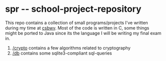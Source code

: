 # spr -- school-project-repository

This repo contains a collection of small programs/projects I've written during my time at [csbwv](https://csbwv.de).
Most of the code is written in C, some things might be ported to Java since its the language I will be writing my final exam in.

1. [/crypto](https://github.com/tim-tm/spr/tree/main/crypto) contains a few algorithms related to cryptography
2. [/db](https://github.com/tim-tm/spr/tree/main/db) contains some sqlite3-compliant sql-queries
